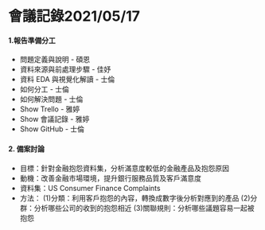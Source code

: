 # 會議記錄2021/05/17

#### 1.報告準備分工
- 問題定義與說明 - 碩恩
- 資料來源與前處理步驟 - 佳妤
- 資料 EDA 與視覺化解讀 - 士倫
- 如何分工 - 士倫
- 如何解決問題 - 士倫
- Show Trello - 雅婷
- Show 會議記錄 - 雅婷
- Show GitHub - 士倫

#### 2. 備案討論
- 目標：針對金融抱怨資料集，分析滿意度較低的金融產品及抱怨原因
- 動機：改善金融市場環境，提升銀行服務品質及客戶滿意度
- 資料集：US Consumer Finance Complaints
- 方法：
(1)分類：利用客戶抱怨的內容，轉換成數字後分析對應到的產品
(2)分群：分析哪些公司的收到的抱怨相近
(3)關聯規則：分析哪些議題容易一起被抱怨